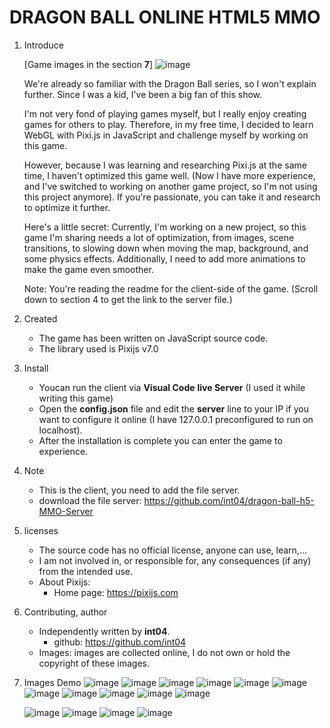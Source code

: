 # DRAGON BALL ONLINE HTML5 MMO

1. Introduce

     [Game images in the section **7**]
         ![image](https://github.com/int04/dragon-ball-h5-MMO/assets/20983238/0a169963-914f-45e6-bc91-6df39e33d8a9)


      We're already so familiar with the Dragon Ball series, so I won't explain further. Since I was a kid, I've been a big fan of this show.

      I'm not very fond of playing games myself, but I really enjoy creating games for others to play. Therefore, in my free time, I decided to learn WebGL with Pixi.js in JavaScript and challenge myself by working on this game.

    However, because I was learning and researching Pixi.js at the same time, I haven't optimized this game well. (Now I have more experience, and I've switched to working on another game project, so I'm not using this project anymore). If you're passionate, you can take it and research to optimize it further.

    Here's a little secret: Currently, I'm working on a new project, so this game I'm sharing needs a lot of optimization, from images, scene transitions, to slowing down when moving the map, background, and some physics effects. Additionally, I need to add more animations to make the game even smoother.

    Note: You're reading the readme for the client-side of the game. (Scroll down to section 4 to get the link to the server file.)

3. Created 
    - The game has been written on JavaScript source code.
    - The library used is Pixijs v7.0

4. Install

    -  Youcan run the client via **Visual Code** **live Server** (I used it while writing this game)
    -  Open the **config.json** file and edit the **server** line to your IP if you want to configure it online (I have 127.0.0.1 preconfigured to run on localhost).
    - After the installation is complete you can enter the game to experience.
5. Note
    - This is the client, you need to add the file server.
    - download the file server: https://github.com/int04/dragon-ball-h5-MMO-Server

6. licenses
    - The source code has no official license, anyone can use, learn,...
    - I am not involved in, or responsible for, any consequences (if any) from the intended use.
    - About Pixijs:
        + Home page: https://pixijs.com

7. Contributing, author
    - Independently written by **int04**.
         + github: https://github.com/int04
     - Images: images are collected online, I do not own or hold the copyright of these images.

8. Images Demo
![image](https://github.com/int04/dragon-ball-h5-MMO/assets/20983238/ca3ecc95-8149-4abe-84e6-c099ecee0cb8)
   ![image](https://github.com/int04/dragon-ball-h5-MMO/assets/20983238/9cc745fc-17f6-409f-a635-afde6e05181e)
   ![image](https://github.com/int04/dragon-ball-h5-MMO/assets/20983238/3617defb-dbee-403b-a6f5-81fc24f6aef0)
   ![image](https://github.com/int04/dragon-ball-h5-MMO/assets/20983238/0a169963-914f-45e6-bc91-6df39e33d8a9)
   ![image](https://github.com/int04/dragon-ball-h5-MMO/assets/20983238/3cf864af-037b-4e56-8cfe-ffcef0fc0f01)
   ![image](https://github.com/int04/dragon-ball-h5-MMO/assets/20983238/e4c35d73-7956-41cf-aeb0-4acb2a20fc09)
    ![image](https://github.com/int04/dragon-ball-h5-MMO/assets/20983238/b3806faf-82a5-4e6d-85c6-bfa1c1bb450d)
   ![image](https://github.com/int04/dragon-ball-h5-MMO/assets/20983238/7b7f6bb2-6490-4ead-85cc-38596a1e19c8)
   ![image](https://github.com/int04/dragon-ball-h5-MMO/assets/20983238/61fabe78-fd08-4685-bc62-4d48db16e9d3)
   ![image](https://github.com/int04/dragon-ball-h5-MMO/assets/20983238/bc3c5a57-85f5-4a0f-9151-88cb575fdec3)
   ![image](https://github.com/int04/dragon-ball-h5-MMO/assets/20983238/241ebae0-d726-42ec-827f-4d548c16f4e2)

    ![image](https://github.com/int04/dragon-ball-h5-MMO/assets/20983238/a689cb76-3485-4d68-86e5-71fad5ee3b21)
   ![image](https://github.com/int04/dragon-ball-h5-MMO/assets/20983238/37a60a13-fc8b-418d-9576-1c0597910452)
   ![image](https://github.com/int04/dragon-ball-h5-MMO/assets/20983238/bd3b5a13-2601-4ffe-9f24-11f4f54d154d)
   ![image](https://github.com/int04/dragon-ball-h5-MMO/assets/20983238/61ace608-b257-48a9-a8ca-5093721d371a)
